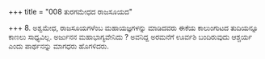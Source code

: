 +++
title = "008 ತುರಗಮೇಧದ ರಾಜಸೂಯದ"

+++
8. ಅಶ್ವಮೇಧ, ರಾಜಸೂಯಗಳೆಂಬ ಮಹಾಯಜ್ಞಗಳನ್ನು ಮಾಡಿದವರು ಈಕೆಯ ಕಾಲುಂಗುಟದ ತುದಿಯನ್ನೂ ಕಾಣಲು ಸಾಧ್ಯವಿಲ್ಲ. ಅರ್ಜುನನ ಮಹಾಭಾಗ್ಯವೇನಿದು ? ಅವನಿದ್ದ ಅರಮನೆಗೆ ಊರ್ವಶಿ ಬಂದಿರುವುದು ಆಶ್ಚರ್ಯ ಎಂದು ಪಾರ್ಥನನ್ನು ಮಾಗಧರು ಹೊಗಳಿದರು.